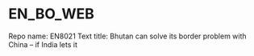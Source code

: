 # EN_BO_WEB
Repo name: EN8021
Text title: Bhutan can solve its border problem with China – if India lets it